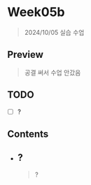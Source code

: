 # Week05b

> 2024/10/05 실습 수업

## Preview

> 공결 써서 수업 안갔음

## TODO

- [ ] ?

## Contents

- ## ?

    > ?
